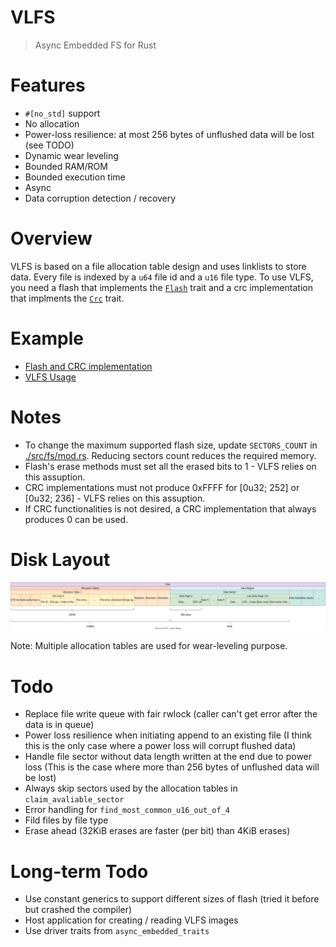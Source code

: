 # VLFS

> Async Embedded FS for Rust

# Features

- `#[no_std]` support
- No allocation
- Power-loss resilience: at most 256 bytes of unflushed data will be lost (see TODO)
- Dynamic wear leveling
- Bounded RAM/ROM
- Bounded execution time
- Async
- Data corruption detection / recovery

# Overview

VLFS is based on a file allocation table design and uses linklists to store data. Every file is indexed by a `u64` file id and a `u16` file type. To use VLFS, you need a flash that implements the [`Flash`](./src/driver/flash.rs) trait and a crc implementation that implments the [`Crc`](./src/driver/crc.rs) trait.

# Example

- [Flash and CRC implementation](https://gist.github.com/PegasisForever/e3ece967100eae4870c550a751886b67)
- [VLFS Usage](../firmware-common/src/common/console/console.rs)

# Notes

- To change the maximum supported flash size, update `SECTORS_COUNT` in [./src/fs/mod.rs](./src/fs/mod.rs). Reducing sectors count reduces the  required memory.
- Flash's erase methods must set all the erased bits to 1 - VLFS relies on this assuption.
- CRC implementations must not produce 0xFFFF for [0u32; 252] or [0u32; 236] - VLFS relies on this assuption.
- If CRC functionalities is not desired, a CRC implementation that always produces 0 can be used.

# Disk Layout

![VLFS Layout](./layout.svg)

Note: Multiple allocation tables are used for wear-leveling purpose.

# Todo

- Replace file write queue with fair rwlock (caller can't get error after the data is in queue)
- Power loss resilience when initiating append to an existing file (I think this is the only case where a power loss will corrupt flushed data)
- Handle file sector without data length written at the end due to power loss (This is the case where more than 256 bytes of unflushed data will be lost)
- Always skip sectors used by the allocation tables in `claim_avaliable_sector`
- Error handling for `find_most_common_u16_out_of_4`
- Fild files by file type
- Erase ahead (32KiB erases are faster (per bit) than 4KiB erases)

# Long-term Todo

- Use constant generics to support different sizes of flash (tried it before but crashed the compiler)
- Host application for creating / reading VLFS images
- Use driver traits from `async_embedded_traits`